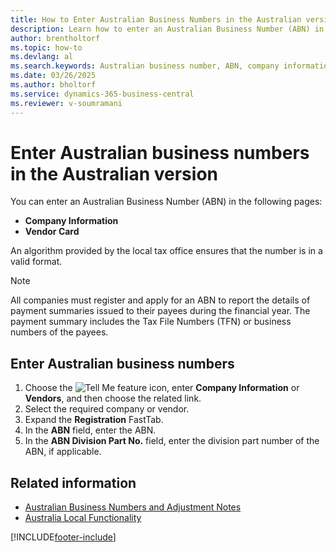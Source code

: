 ```yaml
---
title: How to Enter Australian Business Numbers in the Australian version
description: Learn how to enter an Australian Business Number (ABN) in the Company Information and the Vendor Card pages.
author: brentholtorf
ms.topic: how-to
ms.devlang: al
ms.search.keywords: Australian business number, ABN, company information page, vendor card page, Australian version
ms.date: 03/26/2025
ms.author: bholtorf
ms.service: dynamics-365-business-central
ms.reviewer: v-soumramani
---
```


# Enter Australian business numbers in the Australian version

You can enter an Australian Business Number (ABN) in the following pages:  

- **Company Information**  
- **Vendor Card**  

An algorithm provided by the local tax office ensures that the number is in a valid format.  

> [!NOTE]
> All companies must register and apply for an ABN to report the details of payment summaries issued to their payees during the financial year. The payment summary includes the Tax File Numbers (TFN) or business numbers of the payees.

## Enter Australian business numbers  

1. Choose the ![Tell Me feature](../../media/ui-search/search_small.png "Tell me what you want to do") icon, enter **Company Information** or **Vendors**, and then choose the related link.  
1. Select the required company or vendor.  
1. Expand the **Registration** FastTab.  
1. In the **ABN** field, enter the ABN.  
1. In the **ABN Division Part No.** field, enter the division part number of the ABN, if applicable.  

## Related information

- [Australian Business Numbers and Adjustment Notes](australian-business-numbers-and-adjustment-notes.md)   
- [Australia Local Functionality](australia-local-functionality.md)  

[!INCLUDE[footer-include](../../includes/footer-banner.md)]
